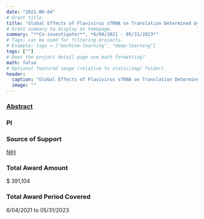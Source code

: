 ```yaml
---
date: "2021-06-04"
# Grant title.
title: "Global Effects of Flavivirus sfRNA on Translation Determined by Ribosome Profiling, together with W.A. Miller"
# Grant summary to display on homepage.
summary: "**Co-investigator**, *6/04/2021 - 05/31/2023*"
# Tags: can be used for filtering projects.
# Example: tags = ["machine-learning", "deep-learning"]
tags: [""]
# Does the project detail page use math formatting?
math: false
# Optional featured image (relative to static/img/ folder).
header:
  caption: "Global Effects of Flavivirus sfRNA on Translation Determined by Ribosome Profiling, together with W.A. Miller"
  image: ""
---
```


### [Abstract]()

### PI


### Source of Support
[NIH](https://www.nih.gov/)

### Total Award Amount
$ 391,104

### Total Award Period Covered
6/04/2021 to 05/31/2023

